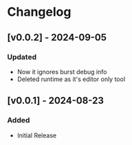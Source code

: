 # Changelog

## [v0.0.2] - 2024-09-05

### Updated
- Now it ignores burst debug info
- Deleted runtime as it's editor only tool

## [v0.0.1] - 2024-08-23

### Added
- Initial Release


